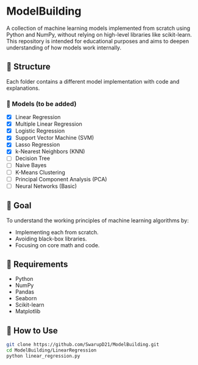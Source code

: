 # ModelBuilding

A collection of machine learning models implemented from scratch using Python and NumPy, without relying on high-level libraries like scikit-learn.  
This repository is intended for educational purposes and aims to deepen understanding of how models work internally.

## 📂 Structure

Each folder contains a different model implementation with code and explanations.

### 🔧 Models (to be added)
- [x] Linear Regression
- [x] Multiple Linear Regression
- [x] Logistic Regression
- [x] Support Vector Machine (SVM)
- [x] Lasso Regression
- [x] k-Nearest Neighbors (KNN)
- [ ] Decision Tree
- [ ] Naive Bayes
- [ ] K-Means Clustering
- [ ] Principal Component Analysis (PCA)
- [ ] Neural Networks (Basic)

## 🧠 Goal

To understand the working principles of machine learning algorithms by:
- Implementing each from scratch.
- Avoiding black-box libraries.
- Focusing on core math and code.

## 📌 Requirements

- Python 
- NumPy
- Pandas
- Seaborn
- Scikit-learn
- Matplotlib 

## 🚀 How to Use

```bash
git clone https://github.com/SwarupD21/ModelBuilding.git
cd ModelBuilding/LinearRegression
python linear_regression.py
